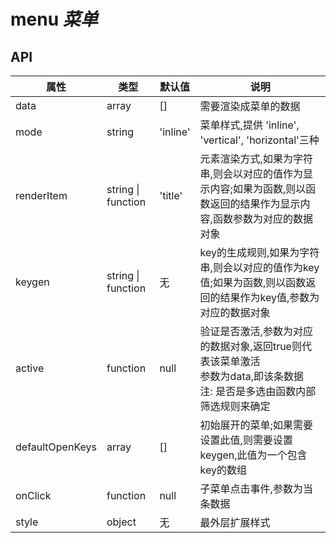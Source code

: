 # menu *菜单*

<example />

## API

| 属性 | 类型 | 默认值 | 说明 |
| --- | --- | --- | --- |
| data | array | [] | 需要渲染成菜单的数据 |
| mode | string | 'inline'| 菜单样式,提供 'inline', 'vertical', 'horizontal'三种|
| renderItem | string \| function | 'title' | 元素渲染方式,如果为字符串,则会以对应的值作为显示内容;如果为函数,则以函数返回的结果作为显示内容,函数参数为对应的数据对象 |
| keygen | string \| function | 无 | key的生成规则,如果为字符串,则会以对应的值作为key值;如果为函数,则以函数返回的结果作为key值,参数为对应的数据对象|
| active | function | null | 验证是否激活,参数为对应的数据对象,返回true则代表该菜单激活 <br /> 参数为data,即该条数据 <br /> 注: 是否是多选由函数内部筛选规则来确定 |
| defaultOpenKeys | array | [] | 初始展开的菜单;如果需要设置此值,则需要设置keygen,此值为一个包含key的数组|
| onClick | function | null | 子菜单点击事件,参数为当条数据|
| style | object | 无 | 最外层扩展样式 |